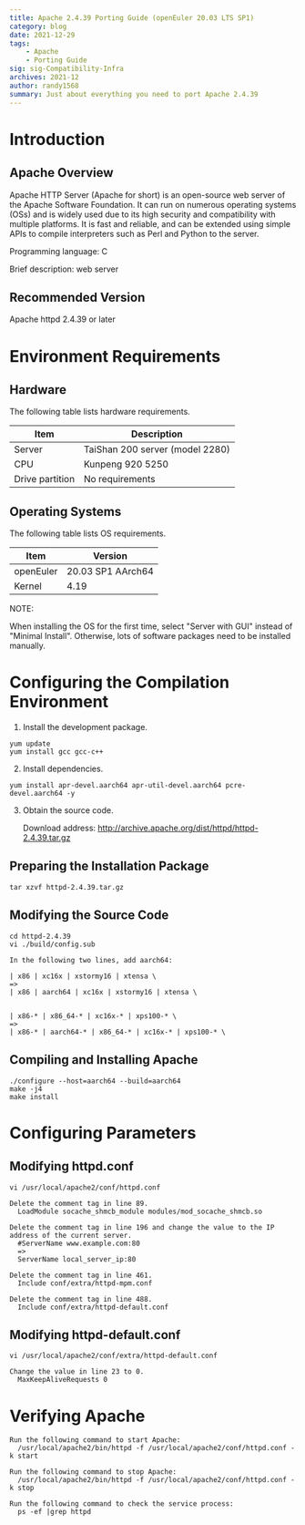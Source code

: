 ```yaml
---
title: Apache 2.4.39 Porting Guide (openEuler 20.03 LTS SP1)
category: blog 
date: 2021-12-29
tags: 
    - Apache
    - Porting Guide
sig: sig-Compatibility-Infra
archives: 2021-12
author: randy1568
summary: Just about everything you need to port Apache 2.4.39
---
```

# Introduction  

## Apache Overview

Apache HTTP Server (Apache for short) is an open-source web server of the Apache Software Foundation. It can run on numerous operating systems (OSs) and is widely used due to its high security and compatibility with multiple platforms. It is fast and reliable, and can be extended using simple APIs to compile interpreters such as Perl and Python to the server.

Programming language: C

Brief description: web server

## Recommended Version

Apache httpd 2.4.39 or later

# Environment Requirements    

## Hardware

The following table lists hardware requirements.

Item| Description
----- | -----
Server| TaiShan 200 server (model 2280)
CPU | Kunpeng 920 5250
Drive partition| No requirements

## Operating Systems

The following table lists OS requirements.

Item| Version
----- | -----
openEuler | 20.03 SP1 AArch64
Kernel | 4.19

NOTE:

When installing the OS for the first time, select "Server with GUI" instead of "Minimal Install". Otherwise, lots of software packages need to be installed manually.

# Configuring the Compilation Environment

1. Install the development package.

  ```
  yum update  
  yum install gcc gcc-c++
  ```

2. Install dependencies.

  ```
  yum install apr-devel.aarch64 apr-util-devel.aarch64 pcre-devel.aarch64 -y
  ```

3. Obtain the source code.

	Download address: http://archive.apache.org/dist/httpd/httpd-2.4.39.tar.gz

## Preparing the Installation Package

	tar xzvf httpd-2.4.39.tar.gz

## Modifying the Source Code

	cd httpd-2.4.39
	vi ./build/config.sub
	
	In the following two lines, add aarch64:
	
	| x86 | xc16x | xstormy16 | xtensa \
	=>
	| x86 | aarch64 | xc16x | xstormy16 | xtensa \


	| x86-* | x86_64-* | xc16x-* | xps100-* \
	=>
	| x86-* | aarch64-* | x86_64-* | xc16x-* | xps100-* \

## Compiling and Installing Apache

	./configure --host=aarch64 --build=aarch64
	make -j4
	make install

# Configuring Parameters

## Modifying httpd.conf

	vi /usr/local/apache2/conf/httpd.conf
	
	Delete the comment tag in line 89.
	  LoadModule socache_shmcb_module modules/mod_socache_shmcb.so
	
	Delete the comment tag in line 196 and change the value to the IP address of the current server.
	  #ServerName www.example.com:80
	  =>
	  ServerName local_server_ip:80
	
	Delete the comment tag in line 461.
	  Include conf/extra/httpd-mpm.conf
	
	Delete the comment tag in line 488.
	  Include conf/extra/httpd-default.conf

## Modifying httpd-default.conf

	vi /usr/local/apache2/conf/extra/httpd-default.conf
	
	Change the value in line 23 to 0.
	  MaxKeepAliveRequests 0

# Verifying Apache

	Run the following command to start Apache:
	  /usr/local/apache2/bin/httpd -f /usr/local/apache2/conf/httpd.conf -k start
	
	Run the following command to stop Apache:
	  /usr/local/apache2/bin/httpd -f /usr/local/apache2/conf/httpd.conf -k stop
	
	Run the following command to check the service process:
	  ps -ef |grep httpd
